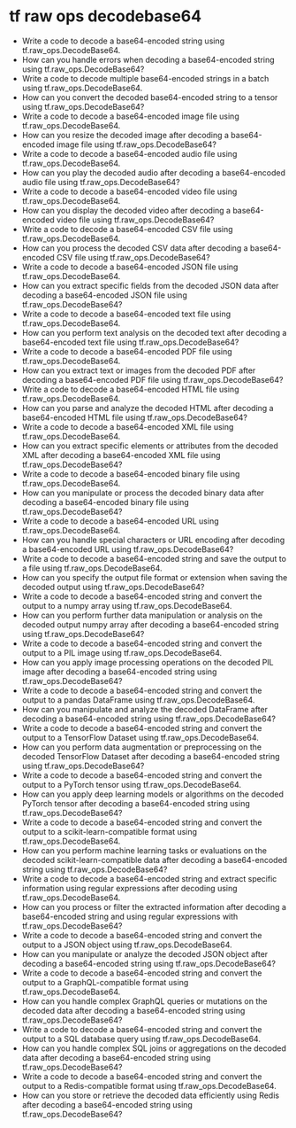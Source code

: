 # tf raw ops decodebase64

- Write a code to decode a base64-encoded string using tf.raw_ops.DecodeBase64.
- How can you handle errors when decoding a base64-encoded string using tf.raw_ops.DecodeBase64?
- Write a code to decode multiple base64-encoded strings in a batch using tf.raw_ops.DecodeBase64.
- How can you convert the decoded base64-encoded string to a tensor using tf.raw_ops.DecodeBase64?
- Write a code to decode a base64-encoded image file using tf.raw_ops.DecodeBase64.
- How can you resize the decoded image after decoding a base64-encoded image file using tf.raw_ops.DecodeBase64?
- Write a code to decode a base64-encoded audio file using tf.raw_ops.DecodeBase64.
- How can you play the decoded audio after decoding a base64-encoded audio file using tf.raw_ops.DecodeBase64?
- Write a code to decode a base64-encoded video file using tf.raw_ops.DecodeBase64.
- How can you display the decoded video after decoding a base64-encoded video file using tf.raw_ops.DecodeBase64?
- Write a code to decode a base64-encoded CSV file using tf.raw_ops.DecodeBase64.
- How can you process the decoded CSV data after decoding a base64-encoded CSV file using tf.raw_ops.DecodeBase64?
- Write a code to decode a base64-encoded JSON file using tf.raw_ops.DecodeBase64.
- How can you extract specific fields from the decoded JSON data after decoding a base64-encoded JSON file using tf.raw_ops.DecodeBase64?
- Write a code to decode a base64-encoded text file using tf.raw_ops.DecodeBase64.
- How can you perform text analysis on the decoded text after decoding a base64-encoded text file using tf.raw_ops.DecodeBase64?
- Write a code to decode a base64-encoded PDF file using tf.raw_ops.DecodeBase64.
- How can you extract text or images from the decoded PDF after decoding a base64-encoded PDF file using tf.raw_ops.DecodeBase64?
- Write a code to decode a base64-encoded HTML file using tf.raw_ops.DecodeBase64.
- How can you parse and analyze the decoded HTML after decoding a base64-encoded HTML file using tf.raw_ops.DecodeBase64?
- Write a code to decode a base64-encoded XML file using tf.raw_ops.DecodeBase64.
- How can you extract specific elements or attributes from the decoded XML after decoding a base64-encoded XML file using tf.raw_ops.DecodeBase64?
- Write a code to decode a base64-encoded binary file using tf.raw_ops.DecodeBase64.
- How can you manipulate or process the decoded binary data after decoding a base64-encoded binary file using tf.raw_ops.DecodeBase64?
- Write a code to decode a base64-encoded URL using tf.raw_ops.DecodeBase64.
- How can you handle special characters or URL encoding after decoding a base64-encoded URL using tf.raw_ops.DecodeBase64?
- Write a code to decode a base64-encoded string and save the output to a file using tf.raw_ops.DecodeBase64.
- How can you specify the output file format or extension when saving the decoded output using tf.raw_ops.DecodeBase64?
- Write a code to decode a base64-encoded string and convert the output to a numpy array using tf.raw_ops.DecodeBase64.
- How can you perform further data manipulation or analysis on the decoded output numpy array after decoding a base64-encoded string using tf.raw_ops.DecodeBase64?
- Write a code to decode a base64-encoded string and convert the output to a PIL image using tf.raw_ops.DecodeBase64.
- How can you apply image processing operations on the decoded PIL image after decoding a base64-encoded string using tf.raw_ops.DecodeBase64?
- Write a code to decode a base64-encoded string and convert the output to a pandas DataFrame using tf.raw_ops.DecodeBase64.
- How can you manipulate and analyze the decoded DataFrame after decoding a base64-encoded string using tf.raw_ops.DecodeBase64?
- Write a code to decode a base64-encoded string and convert the output to a TensorFlow Dataset using tf.raw_ops.DecodeBase64.
- How can you perform data augmentation or preprocessing on the decoded TensorFlow Dataset after decoding a base64-encoded string using tf.raw_ops.DecodeBase64?
- Write a code to decode a base64-encoded string and convert the output to a PyTorch tensor using tf.raw_ops.DecodeBase64.
- How can you apply deep learning models or algorithms on the decoded PyTorch tensor after decoding a base64-encoded string using tf.raw_ops.DecodeBase64?
- Write a code to decode a base64-encoded string and convert the output to a scikit-learn-compatible format using tf.raw_ops.DecodeBase64.
- How can you perform machine learning tasks or evaluations on the decoded scikit-learn-compatible data after decoding a base64-encoded string using tf.raw_ops.DecodeBase64?
- Write a code to decode a base64-encoded string and extract specific information using regular expressions after decoding using tf.raw_ops.DecodeBase64.
- How can you process or filter the extracted information after decoding a base64-encoded string and using regular expressions with tf.raw_ops.DecodeBase64?
- Write a code to decode a base64-encoded string and convert the output to a JSON object using tf.raw_ops.DecodeBase64.
- How can you manipulate or analyze the decoded JSON object after decoding a base64-encoded string using tf.raw_ops.DecodeBase64?
- Write a code to decode a base64-encoded string and convert the output to a GraphQL-compatible format using tf.raw_ops.DecodeBase64.
- How can you handle complex GraphQL queries or mutations on the decoded data after decoding a base64-encoded string using tf.raw_ops.DecodeBase64?
- Write a code to decode a base64-encoded string and convert the output to a SQL database query using tf.raw_ops.DecodeBase64.
- How can you handle complex SQL joins or aggregations on the decoded data after decoding a base64-encoded string using tf.raw_ops.DecodeBase64?
- Write a code to decode a base64-encoded string and convert the output to a Redis-compatible format using tf.raw_ops.DecodeBase64.
- How can you store or retrieve the decoded data efficiently using Redis after decoding a base64-encoded string using tf.raw_ops.DecodeBase64?